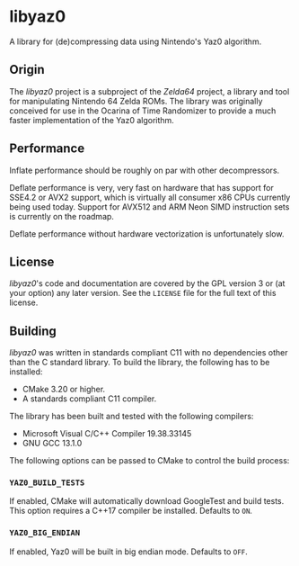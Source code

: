 # libyaz0

A library for (de)compressing data using Nintendo's Yaz0 algorithm.

## Origin

The *libyaz0* project is a subproject of the *Zelda64* project, a library and
tool for manipulating Nintendo 64 Zelda ROMs. The library was originally
conceived for use in the Ocarina of Time Randomizer to provide a much faster
implementation of the Yaz0 algorithm.

## Performance

Inflate performance should be roughly on par with other decompressors.

Deflate performance is very, very fast on hardware that has support for SSE4.2
or AVX2 support, which is virtually all consumer x86 CPUs currently being used
today. Support for AVX512 and ARM Neon SIMD instruction sets is currently on
the roadmap.

Deflate performance without hardware vectorization is unfortunately slow.

## License

*libyaz0*'s code and documentation are covered by the GPL version 3 or
(at your option) any later version. See the `LICENSE` file for the full text
of this license.

## Building

*libyaz0* was written in standards compliant C11 with no dependencies other
than the C standard library. To build the library, the following has to be
installed:

- CMake 3.20 or higher.
- A standards compliant C11 compiler.

The library has been built and tested with the following compilers:

- Microsoft Visual C/C++ Compiler 19.38.33145
- GNU GCC 13.1.0

The following options can be passed to CMake to control the build process:

### `YAZ0_BUILD_TESTS`

If enabled, CMake will automatically download GoogleTest and build tests. This
option requires a C++17 compiler be installed. Defaults to `ON`.

### `YAZ0_BIG_ENDIAN`

If enabled, Yaz0 will be built in big endian mode. Defaults to `OFF`.
